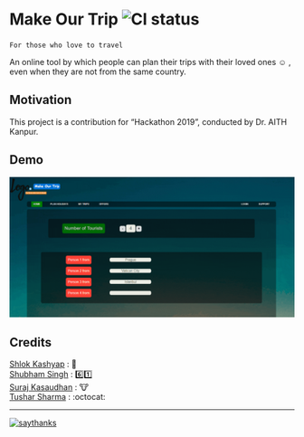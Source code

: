 # Make Our Trip  ![CI status](https://img.shields.io/badge/build-passing-brightgreen.svg)  
`For those who love to travel`  
  
 An online tool by which people can plan their trips with their loved ones :relaxed: , even when they are not from the same country.

## Motivation
This project is a contribution for “Hackathon 2019”, conducted by Dr. AITH Kanpur.

## Demo
![](images/visit2.gif)

## Credits
[Shlok Kashyap](https://github.com/shlokks) : :snake:   
[Shubham Singh](https://github.com/shubhams167) : :six::one:  
[Suraj Kasaudhan](https://github.com/surajks) :  :cow:  
[Tushar Sharma](https://github.com/imtusharsharma) : :octocat:

----


[![saythanks](https://img.shields.io/badge/say-thanks-ff69b4.svg)](https://saythanks.io/to/imtusharsharma)

